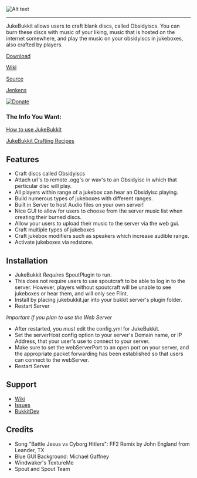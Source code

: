![Alt text](http://dev.bukkit.org/media/images/39/741/logo.png "JukeBukkit")

------------------------------------

JukeBukkit allows users to craft blank discs, called Obsidyiscs. You can burn these discs with music of your liking, music that is hosted on the internet somewhere, and play the music on your obsidyiscs in jukeboxes, also crafted by players.

[Download](http://dev.bukkit.org/server-mods/jukebukkit/files/)

[Wiki](https://github.com/thedudeguy/JukeBukkit/wiki)

[Source](https://github.com/thedudeguy/JukeBukkit)

[Jenkens](http://build.lincomlinux.org/jenkins/job/JukeBukkit/)

[![Donate](http://www.pledgie.com/campaigns/17072.png?skin_name=chrome "Donate")](http://pledgie.com/campaigns/17072)

### The Info You Want:

[How to use JukeBukkit](https://github.com/thedudeguy/JukeBukkit/wiki/How-to-Use-JukeBukkit)

[JukeBukkit Crafting Recipes](https://github.com/thedudeguy/JukeBukkit/wiki/Recipes)

## Features

* Craft discs called Obsidyiscs
* Attach url's to remote .ogg's or wav's to an Obsidyisc in which that perticular disc will play.
* All players within range of a jukebox can hear an Obsidyisc playing.
* Build numerous types of jukeboxes with different ranges.
* Built in Server to host Audio files on your own server!
* Nice GUI to allow for users to choose from the server music list when creating their burned discs.
* Allow your users to upload their music to the server via the web gui.
* Craft multiple types of jukeboxes
* Craft jukebox modifiers such as speakers which increase audible range.
* Activate jukeboxes via redstone.

## Installation

* JukeBukkit _Requires_ SpoutPlugin to run.
* This does not require users to use spoutcraft to be able to log in to the server. However, players without spoutcraft will be unable to see jukeboxes or hear them, and will only see Flint.
* Install by placing jukebukkit.jar into your bukkit server's plugin folder.
* Restart Server

*Important If you plan to use the Web Server*

* After restarted, you *must* edit the config.yml for JukeBukkit.
* Set the serverHost config option to your server's Domain name, or IP Address, that your user's use to connect to your server.
* Make sure to set the webServerPort to an open port on your server, and the appropriate packet forwarding has been established so that users can connect to the webServer.
* Restart Server 

## Support

* [Wiki](https://github.com/thedudeguy/JukeBukkit/wiki)
* [Issues](https://github.com/thedudeguy/JukeBukkit/issues)
* [BukkitDev](http://dev.bukkit.org/server-mods/jukebukkit/)

## Credits

* Song "Battle Jesus vs Cyborg Hitlers": FF2 Remix by John England from Leander, TX
* Blue GUI Background: Michael Gaffney
* Windwaker's TextureMe
* Spout and Spout Team